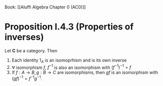 Book: [[Aluffi Algebra Chapter 0 (AC0)]]
# Proposition I.4.3 (Properties of inverses)
Let $\mathbf{C}$ be a category.
Then
1. Each identity $1_{A}$ is an isomoprhism and is its own inverse
2. $\forall$ isomorphism $f$, $f^{-1}$ is also an isomorphism with $(f^{-1})^{-1}=f$
3. If $f:A\to B,g:B\to C$ are isomorphisms, then $gf$ is an isomorphism with $(gf)^{-1}=f^{-1}g^{-1}$.